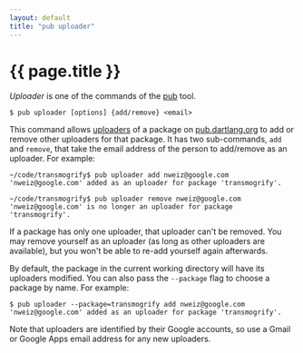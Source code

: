 ```yaml
---
layout: default
title: "pub uploader"
---
```


# {{ page.title }}

_Uploader_ is one of the commands of the [pub](/tools/pub/) tool.

    $ pub uploader [options] {add/remove} <email>

This command allows [uploaders](glossary.html#uploader) of a package on
[pub.dartlang.org](http://pub.dartlang.org) to add or remove other uploaders for
that package. It has two sub-commands, `add` and `remove`, that take the email
address of the person to add/remove as an uploader. For example:

    ~/code/transmogrify$ pub uploader add nweiz@google.com
    'nweiz@google.com' added as an uploader for package 'transmogrify'.

    ~/code/transmogrify$ pub uploader remove nweiz@google.com
    'nweiz@google.com' is no longer an uploader for package 'transmogrify'.

If a package has only one uploader, that uploader can't be removed. You may
remove yourself as an uploader (as long as other uploaders are available),
but you won't be able to re-add yourself again afterwards.

By default, the package in the current working directory will have its
uploaders modified. You can also pass the `--package` flag to choose a
package by name. For example:

    $ pub uploader --package=transmogrify add nweiz@google.com
    'nweiz@google.com' added as an uploader for package 'transmogrify'.

Note that uploaders are identified by their Google accounts, so use a Gmail or
Google Apps email address for any new uploaders.
